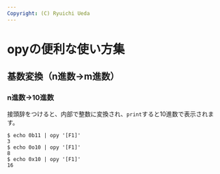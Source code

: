 ```yaml
---
Copyright: (C) Ryuichi Ueda
---
```


# opyの便利な使い方集

## 基数変換（n進数→m進数）

### n進数→10進数

接頭辞をつけると、内部で整数に変換され、`print`すると10進数で表示されます。

```
$ echo 0b11 | opy '[F1]'
3
$ echo 0o10 | opy '[F1]'
8
$ echo 0x10 | opy '[F1]'
16
```

